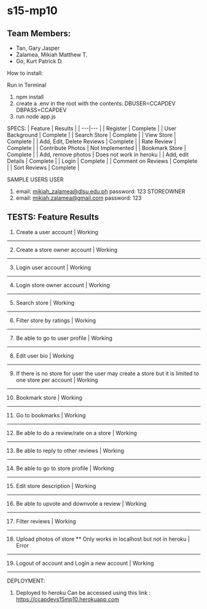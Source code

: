 # s15-mp10

## Team Members:

* Tan, Gary Jasper
* Zalamea, Mikiah Matthew T.
* Go, Kurt Patrick D.

How to install:

Run in Terminal
1. npm install
2. create a .env in the root with the contents:
    DBUSER=CCAPDEV
    DBPASS=CCAPDEV
3. run node app.js


SPECS: 
| Feature | Results |
| ---|--- |
| Register | Complete |
| User Background | Complete |
| Search Store | Complete |
| View Store | Complete |
| Add, Edit, Delete Reviews | Complete |
| Rate Review | Complete |
| Contribute Photos | Not Implemented |
| Bookmark Store | Complete |
| Add, remove photos | Does not work in heroku |
| Add, edit Details | Complete |
| Login | Complete |
| Comment on Reviews | Complete |
| Sort Reviews | Complete |

SAMPLE USERS
USER
1.  email: mikiah_zalamea@dlsu.edu.ph
    password: 123
STOREOWNER
1.  email: mikiah.zalamea@gmail.com
    password: 123

TESTS:
                            Feature                                                                                     Results
----------------------------------------------------------------------------------------------------------------------------------------------------------------
1. Create a user account                                                                                    |           Working
----------------------------------------------------------------------------------------------------------------------------------------------------------------
2. Create a store owner account                                                                             |           Working
----------------------------------------------------------------------------------------------------------------------------------------------------------------
3. Login user account                                                                                       |           Working
----------------------------------------------------------------------------------------------------------------------------------------------------------------
4. Login store owner account                                                                                |           Working
----------------------------------------------------------------------------------------------------------------------------------------------------------------
5. Search store                                                                                             |           Working
----------------------------------------------------------------------------------------------------------------------------------------------------------------
6. Filter store by ratings                                                                                  |           Working
----------------------------------------------------------------------------------------------------------------------------------------------------------------
7. Be able to go to user profile                                                                            |           Working
----------------------------------------------------------------------------------------------------------------------------------------------------------------
8. Edit user bio                                                                                            |           Working
----------------------------------------------------------------------------------------------------------------------------------------------------------------
9. If there is no store for user the user may create a store but it is limited to one store per account     |           Working
----------------------------------------------------------------------------------------------------------------------------------------------------------------
10. Bookmark store                                                                                          |           Working
----------------------------------------------------------------------------------------------------------------------------------------------------------------
11. Go to bookmarks                                                                                         |           Working
----------------------------------------------------------------------------------------------------------------------------------------------------------------
12. Be able to do a review/rate on a store                                                                  |           Working
----------------------------------------------------------------------------------------------------------------------------------------------------------------
13. Be able to reply to other reviews                                                                       |           Working
----------------------------------------------------------------------------------------------------------------------------------------------------------------
14. Be able to go to store profile                                                                          |           Working
----------------------------------------------------------------------------------------------------------------------------------------------------------------
15. Edit store description                                                                                  |           Working
----------------------------------------------------------------------------------------------------------------------------------------------------------------
16. Be able to upvote and downvote a review                                                                 |           Working
----------------------------------------------------------------------------------------------------------------------------------------------------------------
17. Filter reviews                                                                                          |           Working
----------------------------------------------------------------------------------------------------------------------------------------------------------------
18. Upload photos of store ** Only works in localhost but not in heroku                                      |           Error
----------------------------------------------------------------------------------------------------------------------------------------------------------------
19. Logout of account and Login a new account                                                               |           Working
----------------------------------------------------------------------------------------------------------------------------------------------------------------

DEPLOYMENT:
1.  Deployed to heroku 
    Can be accessed using this link : https://ccapdevs15mp10.herokuapp.com
